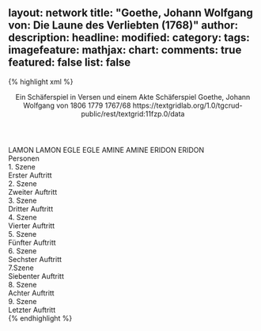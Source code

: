 layout: network
title: "Goethe, Johann Wolfgang von: Die Laune des Verliebten (1768)"
author:
description:
headline:
modified:
category:
tags:
imagefeature:
mathjax:
chart:
comments: true
featured: false
list: false
---
{% highlight xml %}
<?xml-model href="http://raw.githubusercontent.com/DLiNa/project/master/rules/lina.rnc"?><?xml-model href="http://raw.githubusercontent.com/DLiNa/project/master/rules/lina.sch"?>
<play xmlns="http://lina.digital">
  <header>
    <title>Die Laune des Verliebten</title>
    <subtitle>Ein Schäferspiel in Versen und einem Akte</subtitle>
    <genretitle>Schäferspiel</genretitle>
    <author>Goethe, Johann Wolfgang von</author>
    <date type="print" when="1806">1806</date>
    <date type="premiere" when="1779">1779</date>
    <date type="written" when="1768">1767/68</date>
    <source>https://textgridlab.org/1.0/tgcrud-public/rest/textgrid:11fzp.0/data</source>
  </header>
  <personae>
    <character>
      <name>LAMON</name>
      <alias xml:id="lamon">
        <name>LAMON</name>
      </alias>
    </character>
    <character>
      <name>EGLE</name>
      <alias xml:id="egle">
        <name>EGLE</name>
      </alias>
    </character>
    <character>
      <name>AMINE</name>
      <alias xml:id="amine">
        <name>AMINE</name>
      </alias>
    </character>
    <character>
      <name>ERIDON</name>
      <alias xml:id="eridon">
        <name>ERIDON</name>
      </alias>
    </character>
  </personae>
  <text>
    <div>
      <head>Personen</head>
    </div>
    <div>
      <head>1. Szene</head>
      <div>
        <head>Erster Auftritt</head>
        <sp who="#lamon">
          <amount n="6" unit="speech_acts"/>
          <amount n="119" unit="words"/>
          <amount n="16" unit="lines"/>
          <amount n="598" unit="chars"/>
        </sp>
        <sp who="#egle">
          <amount n="15" unit="speech_acts"/>
          <amount n="471" unit="words"/>
          <amount n="54" unit="lines"/>
          <amount n="2410" unit="chars"/>
        </sp>
        <sp who="#amine">
          <amount n="11" unit="speech_acts"/>
          <amount n="140" unit="words"/>
          <amount n="22" unit="lines"/>
          <amount n="731" unit="chars"/>
        </sp>
      </div>
    </div>
    <div>
      <head>2. Szene</head>
      <div>
        <head>Zweiter Auftritt</head>
        <sp who="#amine">
          <amount n="10" unit="speech_acts"/>
          <amount n="131" unit="words"/>
          <amount n="17" unit="lines"/>
          <amount n="643" unit="chars"/>
        </sp>
        <sp who="#egle">
          <amount n="9" unit="speech_acts"/>
          <amount n="329" unit="words"/>
          <amount n="39" unit="lines"/>
          <amount n="1710" unit="chars"/>
        </sp>
      </div>
    </div>
    <div>
      <head>3. Szene</head>
      <div>
        <head>Dritter Auftritt</head>
        <sp who="#amine">
          <amount n="18" unit="speech_acts"/>
          <amount n="253" unit="words"/>
          <amount n="34" unit="lines"/>
          <amount n="1267" unit="chars"/>
        </sp>
        <sp who="#eridon">
          <amount n="26" unit="speech_acts"/>
          <amount n="283" unit="words"/>
          <amount n="37" unit="lines"/>
          <amount n="1417" unit="chars"/>
        </sp>
        <sp who="#egle">
          <amount n="14" unit="speech_acts"/>
          <amount n="327" unit="words"/>
          <amount n="36" unit="lines"/>
          <amount n="1684" unit="chars"/>
        </sp>
      </div>
    </div>
    <div>
      <head>4. Szene</head>
      <div>
        <head>Vierter Auftritt</head>
        <sp who="#egle">
          <amount n="14" unit="speech_acts"/>
          <amount n="301" unit="words"/>
          <amount n="38" unit="lines"/>
          <amount n="1518" unit="chars"/>
        </sp>
        <sp who="#amine">
          <amount n="10" unit="speech_acts"/>
          <amount n="73" unit="words"/>
          <amount n="12" unit="lines"/>
          <amount n="355" unit="chars"/>
        </sp>
        <sp who="#lamon">
          <amount n="9" unit="speech_acts"/>
          <amount n="120" unit="words"/>
          <amount n="15" unit="lines"/>
          <amount n="555" unit="chars"/>
        </sp>
      </div>
    </div>
    <div>
      <head>5. Szene</head>
      <div>
        <head>Fünfter Auftritt</head>
        <sp who="#amine">
          <amount n="19" unit="speech_acts"/>
          <amount n="455" unit="words"/>
          <amount n="54" unit="lines"/>
          <amount n="2315" unit="chars"/>
        </sp>
        <sp who="#eridon">
          <amount n="19" unit="speech_acts"/>
          <amount n="466" unit="words"/>
          <amount n="57" unit="lines"/>
          <amount n="2387" unit="chars"/>
        </sp>
      </div>
    </div>
    <div>
      <head>6. Szene</head>
      <div>
        <head>Sechster Auftritt</head>
        <sp who="#amine">
          <amount n="1" unit="speech_acts"/>
          <amount n="152" unit="words"/>
          <amount n="14" unit="lines"/>
          <amount n="744" unit="chars"/>
        </sp>
      </div>
    </div>
    <div>
      <head>7.Szene</head>
      <div>
        <head>Siebenter Auftritt</head>
        <sp who="#egle">
          <amount n="11" unit="speech_acts"/>
          <amount n="241" unit="words"/>
          <amount n="29" unit="lines"/>
          <amount n="1207" unit="chars"/>
        </sp>
        <sp who="#lamon">
          <amount n="5" unit="speech_acts"/>
          <amount n="82" unit="words"/>
          <amount n="10" unit="lines"/>
          <amount n="400" unit="chars"/>
        </sp>
        <sp who="#amine">
          <amount n="9" unit="speech_acts"/>
          <amount n="46" unit="words"/>
          <amount n="10" unit="lines"/>
          <amount n="218" unit="chars"/>
        </sp>
      </div>
    </div>
    <div>
      <head>8. Szene</head>
      <div>
        <head>Achter Auftritt</head>
        <sp who="#egle">
          <amount n="19" unit="speech_acts"/>
          <amount n="771" unit="words"/>
          <amount n="85" unit="lines"/>
          <amount n="3900" unit="chars"/>
        </sp>
        <sp who="#eridon">
          <amount n="18" unit="speech_acts"/>
          <amount n="170" unit="words"/>
          <amount n="27" unit="lines"/>
          <amount n="806" unit="chars"/>
        </sp>
      </div>
    </div>
    <div>
      <head>9. Szene</head>
      <div>
        <head>Letzter Auftritt</head>
        <sp who="#eridon">
          <amount n="6" unit="speech_acts"/>
          <amount n="69" unit="words"/>
          <amount n="11" unit="lines"/>
          <amount n="344" unit="chars"/>
        </sp>
        <sp who="#amine">
          <amount n="8" unit="speech_acts"/>
          <amount n="177" unit="words"/>
          <amount n="23" unit="lines"/>
          <amount n="916" unit="chars"/>
        </sp>
        <sp who="#egle">
          <amount n="6" unit="speech_acts"/>
          <amount n="191" unit="words"/>
          <amount n="22" unit="lines"/>
          <amount n="974" unit="chars"/>
        </sp>
      </div>
    </div>
  </text>
</play>
{% endhighlight %}